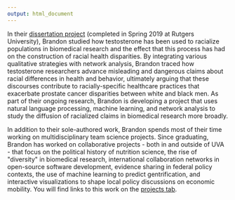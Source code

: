 ```yaml
---
output: html_document
---
```


In their [dissertation project](/projects/racialization-in-testosterone-research) (completed in Spring 2019 at Rutgers University), Brandon studied how testosterone has been used to racialize populations in biomedical research and the effect that this process has had on the construction of racial health disparities. By integrating various qualitative strategies with network analysis, Brandon traced how testosterone researchers advance misleading and dangerous claims about racial differences in health and behavior, ultimately arguing that these discourses contribute to racially-specific healthcare practices that exacerbate prostate cancer disparities between white and black men. As part of their ongoing research, Brandon is developing a project that uses natural language processing, machine learning, and network analysis to study the diffusion of racialized claims in biomedical research more broadly.

In addition to their sole-authored work, Brandon spends most of their time working on multidisciplinary team science projects. Since graduating, Brandon has worked on collaborative projects - both in and outside of UVA - that focus on the political history of nutrition science, the rise of "diversity" in biomedical research, international collaboration networks in open-source software development, evidence sharing in federal policy contexts, the use of machine learning to predict gentrification, and interactive visualizations to shape local policy discussions on economic mobility. You will find links to this work on the [projects tab](/projects).




